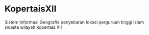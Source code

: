 # KopertaisXII
Sistem Informasi Geografis penyebaran lokasi perguruan tinggi islam swasta wilayah kopertais XII
